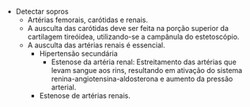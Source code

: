 - Detectar sopros
	- Artérias femorais, carótidas e renais.
	- A ausculta das carótidas deve ser feita na porção superior da cartilagem tireóidea, utilizando-se a campânula do estetoscópio.
	- A ausculta das artérias renais é essencial. 
		- Hipertensão secundária
			- Estenose da artéria renal: Estreitamento das artérias que levam sangue aos rins, resultando em ativação do sistema renina-angiotensina-aldosterona e aumento da pressão arterial.
		- Estenose de artérias renais.